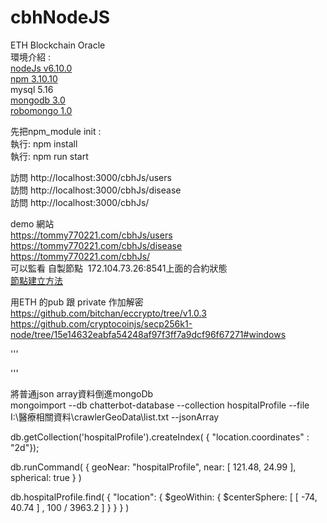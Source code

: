 # cbhNodeJS
ETH Blockchain Oracle  <br>
環境介紹 :   <br>
[nodeJs v6.10.0](https://nodejs.org/en/download/) <br>
[npm   3.10.10](https://nodejs.org/en/download/)   <br>
mysql 5.16      <br>
[mongodb 3.0](https://www.mongodb.org/dl/win32/x86_64-2008plus-ssl?_ga=2.255581000.1193620782.1496321487-1434952109.1496242421) <br>
[robomongo 1.0](https://robomongo.org/download) <br>

先把npm_module init  :   
執行: npm install <br>
執行: npm run start

訪問 http://localhost:3000/cbhJs/users <br>
訪問 http://localhost:3000/cbhJs/disease <br>
訪問 http://localhost:3000/cbhJs/ <br>

demo 網站  <br>
https://tommy770221.com/cbhJs/users   <br>
https://tommy770221.com/cbhJs/disease <br>
https://tommy770221.com/cbhJs/ <br>
可以監看 自製節點  172.104.73.26:8541上面的合約狀態  <br>
[節點建立方法](https://medium.com/taipei-ethereum-meetup/%E4%BD%BF%E7%94%A8parity%E5%BB%BA%E7%AB%8Bproof-of-authority-poa-ethereum-chain-c5c1cdd0f21a) <br>


用ETH 的pub 跟 private 作加解密
https://github.com/bitchan/eccrypto/tree/v1.0.3 
https://github.com/cryptocoinjs/secp256k1-node/tree/15e14632eabfa54248af97f3ff7a9dcf96f67271#windows

'''

'''

將普通json array資料倒進mongoDb <br>
mongoimport --db chatterbot-database --collection hospitalProfile --file I:\醫療相關資料\crawlerGeoData\list.txt --jsonArray

db.getCollection('hospitalProfile').createIndex( { "location.coordinates" : "2d"});
    
db.runCommand( { geoNear: "hospitalProfile",
                 near: [ 121.48, 24.99 ],
                 spherical: true
               }  )
               
db.hospitalProfile.find( { "location": { $geoWithin: { $centerSphere: [ [ -74, 40.74 ] ,
                                                     100 / 3963.2 ] } } } )